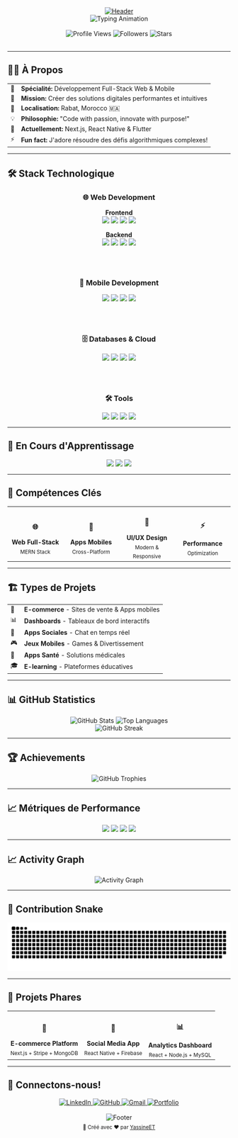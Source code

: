 <div align="center">
  <a href="https://github.com/YassineET">
    <img src="https://capsule-render.vercel.app/api?type=waving&color=gradient&customColorList=6,11,20&height=280&section=header&text=Yassine%20ET-TAHERY&fontSize=50&fontColor=ffffff&animation=twinkling&fontAlignY=38&desc=🚀%20Full-Stack%20Developer%20%7C%20📱%20Mobile%20Expert&descAlignY=65&descSize=20" alt="Header" />
  </a>
</div>

<div align="center">
  <img src="https://readme-typing-svg.herokuapp.com?font=Fira+Code&size=28&duration=2500&pause=800&color=58A6FF&center=true&vCenter=true&width=900&lines=🌐+Full-Stack+Web+%26+Mobile+Developer;⚡+React+%7C+React+Native+%7C+Flutter;🎨+Creating+Digital+Experiences;🔥+Passionate+Problem+Solver" alt="Typing Animation" />
</div>

<div align="center">
  <br>
  <img src="https://komarev.com/ghpvc/?username=YassineET&color=58A6FF&style=for-the-badge&label=👥+VISITORS" alt="Profile Views" />
  <img src="https://img.shields.io/github/followers/YassineET?label=👥+FOLLOWERS&style=for-the-badge&color=FD7E14" alt="Followers" />
  <img src="https://img.shields.io/github/stars/YassineET?label=⭐+STARS&style=for-the-badge&color=FFD43B" alt="Stars" />
</div>

<br>

---

## 🙋‍♂️ **À Propos**

<div align="center">
  <table>
    <tr>
      <td>🚀</td>
      <td><strong>Spécialité:</strong> Développement Full-Stack Web & Mobile</td>
    </tr>
    <tr>
      <td>🎯</td>
      <td><strong>Mission:</strong> Créer des solutions digitales performantes et intuitives</td>
    </tr>
    <tr>
      <td>📍</td>
      <td><strong>Localisation:</strong> Rabat, Morocco 🇲🇦</td>
    </tr>
    <tr>
      <td>💡</td>
      <td><strong>Philosophie:</strong> "Code with passion, innovate with purpose!"</td>
    </tr>
    <tr>
      <td>🌱</td>
      <td><strong>Actuellement:</strong> Next.js, React Native & Flutter</td>
    </tr>
    <tr>
      <td>⚡</td>
      <td><strong>Fun fact:</strong> J'adore résoudre des défis algorithmiques complexes!</td>
    </tr>
  </table>
</div>

---

## 🛠️ **Stack Technologique**

<div align="center">
  <h3>🌐 Web Development</h3>
  
  **Frontend**
  <br>
  <img src="https://img.shields.io/badge/React-61DAFB?style=for-the-badge&logo=react&logoColor=black" />
  <img src="https://img.shields.io/badge/Next.js-000000?style=for-the-badge&logo=next.js&logoColor=white" />
  <img src="https://img.shields.io/badge/TypeScript-3178C6?style=for-the-badge&logo=typescript&logoColor=white" />
  <img src="https://img.shields.io/badge/Tailwind-38B2AC?style=for-the-badge&logo=tailwind-css&logoColor=white" />
  
  **Backend**
  <br>
  <img src="https://img.shields.io/badge/Node.js-43853D?style=for-the-badge&logo=node.js&logoColor=white" />
  <img src="https://img.shields.io/badge/Python-3776AB?style=for-the-badge&logo=python&logoColor=white" />
  <img src="https://img.shields.io/badge/PHP-777BB4?style=for-the-badge&logo=php&logoColor=white" />
  <img src="https://img.shields.io/badge/Flask-000000?style=for-the-badge&logo=flask&logoColor=white" />

  <br><br>

  <h3>📱 Mobile Development</h3>
  
  <img src="https://img.shields.io/badge/React_Native-20232A?style=for-the-badge&logo=react&logoColor=61DAFB" />
  <img src="https://img.shields.io/badge/Flutter-02569B?style=for-the-badge&logo=flutter&logoColor=white" />
  <img src="https://img.shields.io/badge/Swift-FA7343?style=for-the-badge&logo=swift&logoColor=white" />
  <img src="https://img.shields.io/badge/Kotlin-0095D5?style=for-the-badge&logo=kotlin&logoColor=white" />

  <br><br>

  <h3>🗄️ Databases & Cloud</h3>
  
  <img src="https://img.shields.io/badge/MySQL-005C84?style=for-the-badge&logo=mysql&logoColor=white" />
  <img src="https://img.shields.io/badge/MongoDB-4EA94B?style=for-the-badge&logo=mongodb&logoColor=white" />
  <img src="https://img.shields.io/badge/Firebase-039BE5?style=for-the-badge&logo=firebase&logoColor=white" />
  <img src="https://img.shields.io/badge/AWS-232F3E?style=for-the-badge&logo=amazonaws&logoColor=white" />

  <br><br>

  <h3>🛠️ Tools</h3>
  
  <img src="https://img.shields.io/badge/VS_Code-0078D4?style=for-the-badge&logo=visual-studio-code&logoColor=white" />
  <img src="https://img.shields.io/badge/Git-F05032?style=for-the-badge&logo=git&logoColor=white" />
  <img src="https://img.shields.io/badge/Docker-2496ED?style=for-the-badge&logo=docker&logoColor=white" />
  <img src="https://img.shields.io/badge/Figma-F24E1E?style=for-the-badge&logo=figma&logoColor=white" />
</div>

---

## 🚀 **En Cours d'Apprentissage**

<div align="center">
  <img src="https://img.shields.io/badge/🌟_Next.js_14-Learning-000000?style=for-the-badge&logo=next.js" />
  <img src="https://img.shields.io/badge/🤖_AI/ML-Exploring-FF6F00?style=for-the-badge&logo=tensorflow" />
  <img src="https://img.shields.io/badge/🐳_DevOps-Improving-2496ED?style=for-the-badge&logo=docker" />
</div>

---

## 💪 **Compétences Clés**

<div align="center">
  <table>
    <tr>
      <td align="center" width="25%">
        <h3>🌐</h3>
        <strong>Web Full-Stack</strong>
        <br><sub>MERN Stack</sub>
      </td>
      <td align="center" width="25%">
        <h3>📱</h3>
        <strong>Apps Mobiles</strong>
        <br><sub>Cross-Platform</sub>
      </td>
      <td align="center" width="25%">
        <h3>🎨</h3>
        <strong>UI/UX Design</strong>
        <br><sub>Modern & Responsive</sub>
      </td>
      <td align="center" width="25%">
        <h3>⚡</h3>
        <strong>Performance</strong>
        <br><sub>Optimization</sub>
      </td>
    </tr>
  </table>
</div>

---

## 🏗️ **Types de Projets**

<div align="center">
  <table>
    <tr>
      <td>🛒</td>
      <td><strong>E-commerce</strong> - Sites de vente & Apps mobiles</td>
    </tr>
    <tr>
      <td>📊</td>
      <td><strong>Dashboards</strong> - Tableaux de bord interactifs</td>
    </tr>
    <tr>
      <td>💬</td>
      <td><strong>Apps Sociales</strong> - Chat en temps réel</td>
    </tr>
    <tr>
      <td>🎮</td>
      <td><strong>Jeux Mobiles</strong> - Games & Divertissement</td>
    </tr>
    <tr>
      <td>🏥</td>
      <td><strong>Apps Santé</strong> - Solutions médicales</td>
    </tr>
    <tr>
      <td>🎓</td>
      <td><strong>E-learning</strong> - Plateformes éducatives</td>
    </tr>
  </table>
</div>

---

## 📊 **GitHub Statistics**

<div align="center">
  <img height="180em" src="https://github-readme-stats.vercel.app/api?username=YassineET&show_icons=true&theme=github_dark&hide_border=true&count_private=true&include_all_commits=true" alt="GitHub Stats" />
  <img height="180em" src="https://github-readme-stats.vercel.app/api/top-langs/?username=YassineET&layout=compact&theme=github_dark&hide_border=true&langs_count=6" alt="Top Languages" />
</div>

<div align="center">
  <img src="https://github-readme-streak-stats.herokuapp.com/?user=YassineET&theme=github-dark-blue&hide_border=true" alt="GitHub Streak" />
</div>

---

## 🏆 **Achievements**

<div align="center">
  <img src="https://github-profile-trophy.vercel.app/?username=YassineET&theme=darkhub&no-frame=true&no-bg=true&margin-w=4&column=7" alt="GitHub Trophies" />
</div>

---

## 📈 **Métriques de Performance**

<div align="center">
  <img src="https://img.shields.io/badge/🌐_Projets_Web-20+-success?style=for-the-badge" />
  <img src="https://img.shields.io/badge/📱_Apps_Mobiles-12+-info?style=for-the-badge" />
  <img src="https://img.shields.io/badge/⭐_Note_Client-4.9/5-yellow?style=for-the-badge" />
  <img src="https://img.shields.io/badge/☁️_Sites_Déployés-25+-blue?style=for-the-badge" />
</div>

---

## 📈 **Activity Graph**

<div align="center">
  <img src="https://github-readme-activity-graph.vercel.app/graph?username=YassineET&bg_color=0d1117&color=58a6ff&line=58a6ff&point=ffffff&area=true&hide_border=true" alt="Activity Graph" />
</div>

---

## 🐍 **Contribution Snake**

<div align="center">
  <picture>
    <source media="(prefers-color-scheme: dark)" srcset="https://raw.githubusercontent.com/platane/snk/output/github-contribution-grid-snake-dark.svg">
    <source media="(prefers-color-scheme: light)" srcset="https://raw.githubusercontent.com/platane/snk/output/github-contribution-grid-snake.svg">
    <img alt="github contribution grid snake animation" src="https://raw.githubusercontent.com/platane/snk/output/github-contribution-grid-snake.svg">
  </picture>
</div>

---

## 🎯 **Projets Phares**

<div align="center">
  <table>
    <tr>
      <td align="center">
        <h3>🛒</h3>
        <strong>E-commerce Platform</strong>
        <br><sub>Next.js + Stripe + MongoDB</sub>
      </td>
      <td align="center">
        <h3>📱</h3>
        <strong>Social Media App</strong>
        <br><sub>React Native + Firebase</sub>
      </td>
      <td align="center">
        <h3>📊</h3>
        <strong>Analytics Dashboard</strong>
        <br><sub>React + Node.js + MySQL</sub>
      </td>
    </tr>
  </table>
</div>

---

## 💬 **Connectons-nous!**

<div align="center">
  <a href="https://www.linkedin.com/in/yasine-et-tahery-159790324/">
    <img src="https://img.shields.io/badge/LinkedIn-0077B5?style=for-the-badge&logo=linkedin&logoColor=white" alt="LinkedIn" />
  </a>
  <a href="https://github.com/YassineET">
    <img src="https://img.shields.io/badge/GitHub-181717?style=for-the-badge&logo=github&logoColor=white" alt="GitHub" />
  </a>
  <a href="mailto:yassineettahery@gmail.com">
    <img src="https://img.shields.io/badge/Gmail-D14836?style=for-the-badge&logo=gmail&logoColor=white" alt="Gmail" />
  </a>
  <a href="https://yassineet-portfolio.vercel.app">
    <img src="https://img.shields.io/badge/Portfolio-FF5722?style=for-the-badge&logo=web&logoColor=white" alt="Portfolio" />
  </a>
</div>

<br>

<div align="center">
  <img src="https://capsule-render.vercel.app/api?type=waving&color=gradient&customColorList=6,11,20&height=100&section=footer" alt="Footer" />
</div>

<div align="center">
  <sub>🚀 Créé avec ❤️ par <a href="https://github.com/YassineET">YassineET</a></sub>
</div>
